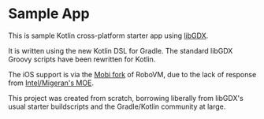 # Sample App

This is sample Kotlin cross-platform starter app using [libGDX](https://libgdx.badlogicgames.com).

It is written using the new Kotlin DSL for Gradle. 
The standard libGDX Groovy scripts have been rewritten for Kotlin.

The iOS support is via the [Mobi fork](http://robovm.mobidevelop.com) of RoboVM, due to the lack of response from [Intel/Migeran's MOE](https://multi-os-engine.org).

This project was created from scratch, borrowing liberally from libGDX's usual starter buildscripts and the Gradle/Kotlin community at large.
